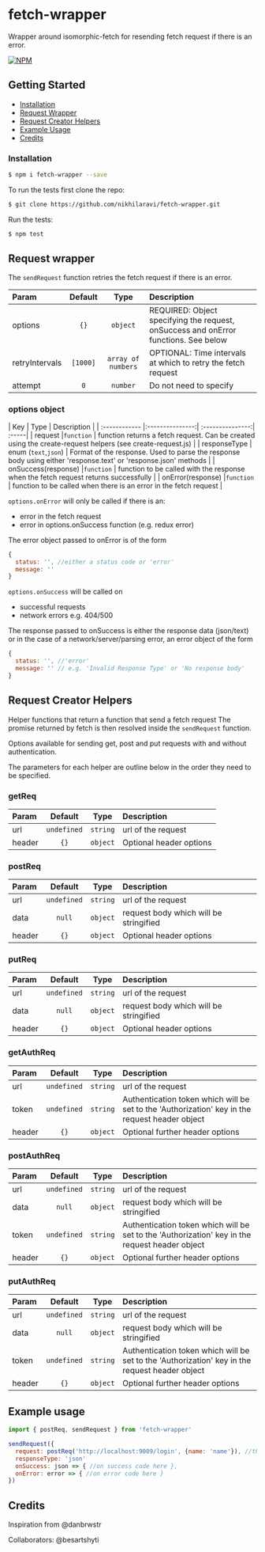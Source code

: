 # fetch-wrapper
Wrapper around isomorphic-fetch for resending fetch request if there is an error.

[![NPM](https://nodei.co/npm-dl/fetch-wrapper.png?months=3)](https://nodei.co/npm/fetch-wrapper/)

## Getting Started

- [Installation](#installation)
- [Request Wrapper](#request-wrapper)
- [Request Creator Helpers](#request-creator-helpers)
- [Example Usage](#example-usage)
- [Credits](#credits)

### Installation

```bash
$ npm i fetch-wrapper --save

```

To run the tests first clone the repo:

```bash
$ git clone https://github.com/nikhilaravi/fetch-wrapper.git

```

Run the tests:

```bash
$ npm test

```

## Request wrapper

The `sendRequest` function retries the fetch request if there is an error.

| Param  | Default  | Type | Description |
| :------------ |:---------------:| :---------------:| :-----|
| options | `{}` |`object` | REQUIRED: Object specifying the request, onSuccess and onError functions. See below |
| retryIntervals | `[1000]` |`array of numbers` | OPTIONAL: Time intervals at which to retry the fetch request |
| attempt | `0` |`number` | Do not need to specify |

### options object

| Key | Type | Description |
| :------------ |:---------------:| :---------------:| :-----|
| request |`function` | function returns a fetch request. Can be created using the create-request helpers (see create-request.js) |
| responseType | enum (`text`,`json`) | Format of the response. Used to parse the response body using either 'response.text' or 'response.json' methods |
| onSuccess(response) |`function` | function to be called with the response when the fetch request returns successfully |
| onError(response) |`function` | function to be called when there is an error in the fetch request  |

`options.onError` will only be called if there is an:
- error in the fetch request
- error in options.onSuccess function (e.g. redux error)

The error object passed to onError is of the form
```js
{
  status: '', //either a status code or 'error'
  message: ''
}
```

`options.onSuccess` will be called on
- successful requests
- network errors e.g. 404/500

The response passed to onSuccess is either the response data (json/text) or in the case of a network/server/parsing error, an error object of the form
```js
{
  status: '', //'error'
  message: '' // e.g. 'Invalid Response Type' or 'No response body'
}
```

## Request Creator Helpers

Helper functions that return a function that send a fetch request
The promise returned by fetch is then resolved inside the `sendRequest` function.

Options available for sending get, post and put requests with and without authentication.

The parameters for each helper are outline below in the order they need to be specified.

### getReq
| Param  | Default  | Type | Description |
| :------------ |:---------------:| :---------------:| :-----|
| url | `undefined` |`string` | url of the request |
| header | `{}` |`object` | Optional header options |


### postReq
| Param  | Default  | Type | Description |
| :------------ |:---------------:| :---------------:| :-----|
| url | `undefined` |`string` | url of the request |
| data | `null` |`object` | request body which will be stringified |
| header | `{}` |`object` | Optional header options |

### putReq
| Param  | Default  | Type | Description |
| :------------ |:---------------:| :---------------:| :-----|
| url | `undefined` |`string` | url of the request |
| data | `null` |`object` | request body which will be stringified |
| header | `{}` |`object` | Optional header options |

### getAuthReq
| Param  | Default  | Type | Description |
| :------------ |:---------------:| :---------------:| :-----|
| url | `undefined` |`string` | url of the request |
| token | `undefined` |`string` | Authentication token which will be set to the 'Authorization' key in the request header object |
| header | `{}` |`object` | Optional further header options |

### postAuthReq
| Param  | Default  | Type | Description |
| :------------ |:---------------:| :---------------:| :-----|
| url | `undefined` |`string` | url of the request |
| data | `null` |`object` | request body which will be stringified |
| token | `undefined` |`string` | Authentication token which will be set to the 'Authorization' key in the request header object |
| header | `{}` |`object` | Optional further header options |

### putAuthReq
| Param  | Default  | Type | Description |
| :------------ |:---------------:| :---------------:| :-----|
| url | `undefined` |`string` | url of the request |
| data | `null` |`object` | request body which will be stringified |
| token | `undefined` |`string` | Authentication token which will be set to the 'Authorization' key in the request header object |
| header | `{}` |`object` | Optional further header options |

## Example usage

```js
import { postReq, sendRequest } from 'fetch-wrapper'

sendRequest({
  request: postReq('http://localhost:9009/login', {name: 'name'}), //this should be a function that returns a fetch request
  responseType: 'json'
  onSuccess: json => { //on success code here },
  onError: error => { //on error code here }
})

```

## Credits
Inspiration from @danbrwstr

Collaborators: @besartshyti
